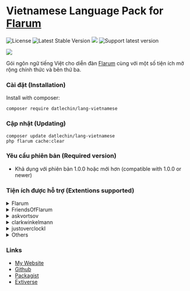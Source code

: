 # Vietnamese Language Pack for [Flarum](https://flarum.org)

![License](https://img.shields.io/badge/license-MIT-blue.svg) ![Latest Stable Version](https://img.shields.io/packagist/v/datlechin/lang-vietnamese.svg) ![](https://img.shields.io/packagist/dt/datlechin/lang-vietnamese.svg) ![Support latest version](https://flarum-badge-api.davwheat.dev/v1/compat-latest/datlechin/lang-vietnamese)

![](https://extiverse.com/extension/datlechin/lang-vietnamese/open-graph-image)

Gói ngôn ngữ tiếng Việt cho diễn đàn [Flarum](https://flarum.org) cùng với một số tiện ích mở rộng chính thức và bên thứ ba.

### Cài đặt (Installation)
Install with composer:
```
composer require datlechin/lang-vietnamese
```

### Cập nhật (Updating)
```
composer update datlechin/lang-vietnamese
php flarum cache:clear
```

### Yêu cầu phiên bản (Required version)
- Khả dụng với phiên bản 1.0.0 hoặc mới hơn (compatible with 1.0.0 or newer)

### Tiện ích được hỗ trợ (Extentions supported)
<details>
  <summary>Flarum</summary>
  <ul>
    <li>Core</li>
    <li>Akismet</li>
    <li>Approval</li>
    <li>Auth Facebook</li>
    <li>Auth Github</li>
    <li>Auth Twitter</li>
    <li>Emoji</li>
    <li>Flags</li>
    <li>Likes</li>
    <li>Lock</li>
    <li>Markdown</li>
    <li>Mentions</li>
    <li>Nicknames</li>
    <li>Pusher</li>
    <li>Statistics</li>
    <li>Sticky</li>
    <li>Supcriptions</li>
    <li>Suspend</li>
    <li>Tags</li>
  <ul>
</details>
    
<details>
  <summary>FriendsOfFlarum</summary>
  <ul>
    <li><a href="https://github.com/FriendsOfFlarum/doorman">Doorman</a> (1.0.0)</li>
    <li><a href="https://github.com/FriendsOfFlarum/filter">Filter</a> (1.0.1)</li>
    <li><a href="https://github.com/FriendsOfFlarum/gamification">Gamification</a> (1.0.0)</li>
    <li><a href="https://github.com/FriendsOfFlarum/html-errors">Custom HTML Error Pages</a> (1.0.0)</li>
    <li><a href="https://github.com/FriendsOfFlarum/ignore-users">Ignore Users</a> (1.0.0)</li>
    <li><a href="https://github.com/FriendsOfFlarum/prevent-necrobumping">Prevent Necrobumping</a> (0.5.0)</li>
    <li><a href="https://github.com/FriendsOfFlarum/stopforumspam">StopForumSpam</a> (1.0.0)</li>
    <li><a href="https://github.com/FriendsOfFlarum/webhooks">Webhooks</a> (1.0.0)</li>
    <li><a href="https://github.com/FriendsOfFlarum/cookie-consent">Cookie Consent</a> (1.0.0)</li>
    <li><a href="https://github.com/FriendsOfFlarum/terms">Terms</a> (1.0.0)</li>
    <li><a href="https://github.com/FriendsOfFlarum/sitemap">Sitemap</a></li>
    <li><a href="https://github.com/FriendsOfFlarum/pretty-mail">Pretty Mail</a></li>
    <li><a href="https://github.com/FriendsOfFlarum/mason">Mason</a></li>
    <li><a href="https://github.com/FriendsOfFlarum/analytics">Analytics</a></li>
    <li><a href="https://github.com/FriendsOfFlarum/default-group">Default Group</a></li>
    <li><a href="https://github.com/FriendsOfFlarum/forum-statistics-widget">Forum Statistics Widget</a></li>
    <li><a href="https://github.com/FriendsOfFlarum/merge-discussions">Merge Discussions</a></li>
    <li><a href="https://github.com/FriendsOfFlarum/pwned-passwords">Pwned Passwords</a></li>
    <li><a href="https://github.com/FriendsOfFlarum/reactions">Reactions</a></li>
    <li><a href="https://github.com/FriendsOfFlarum/discussion-language">Discussion Language</a></li>
    <li><a href="https://github.com/FriendsOfFlarum/linguist">Linguist</a></li>
    <li><a href="https://github.com/FriendsOfFlarum/formatting">Formatting</a></li>
    <li><a href="https://github.com/FriendsOfFlarum/user-bio">User Bio</a></li>
    <li><a href="https://github.com/FriendsOfFlarum/links">Links</a></li>
    <li><a href="https://github.com/FriendsOfFlarum/pages">Pages</a></li>
    <li><a href="https://github.com/FriendsOfFlarum/polls">Polls</a></li>
    <li><a href="https://github.com/FriendsOfFlarum/byobu">Byōbu</a></li>
    <li><a href="https://github.com/FriendsOfFlarum/merge-discussions">Merge Discussions</a></li>
    <li><a href="https://github.com/FriendsOfFlarum/reactions">Reactions</a></li>
    <li><a href="https://github.com/FriendsOfFlarum/follow-tags">Follow Tags</a></li>
    <li><a href="https://github.com/FriendsOfFlarum/user-directory">User Directory</a></li>
    <li><a href="https://github.com/FriendsOfFlarum/upload">Upload</a></li>
    <li><a href="https://github.com/FriendsOfFlarum/spamblock">Spamblock</a></li>
    <li><a href="https://github.com/FriendsOfFlarum/drafts">Drafts</a></li>
    <li><a href="https://github.com/FriendsOfFlarum/recaptcha">reCAPTCHA</a></li>
    <li><a href="https://github.com/FriendsOfFlarum/socialprofile">Social Profile</a></li>
    <li><a href="https://github.com/FriendsOfFlarum/best-answer">Best Answer</a></li>
    <li><a href="https://github.com/FriendsOfFlarum/nightmode">Night Mode</a></li>
    <li><a href="https://github.com/FriendsOfFlarum/share-social">Share Social</a></li>
    <li><a href="https://github.com/FriendsOfFlarum/secure-https">Secure HTTPS</a></li>
    <li><a href="https://github.com/FriendsOfFlarum/username-request">Username Request</a></li>
    <li><a href="https://github.com/FriendsOfFlarum/transliterator">URL Transliterator</a></li>
    <li><a href="https://github.com/FriendsOfFlarum/moderator-notes">Moderator Notes</a></li>
    <li><a href="https://github.com/FriendsOfFlarum/ban-ips">Ban IPs</a></li>
    <li><a href="https://github.com/FriendsOfFlarum/oauth">FoF OAuth</a></li>
  </ul> 
</details>

<details>
  <summary>askvortsov</summary>
  <ul>
    <li><a href="https://github.com/askvortsov1/flarum-rich-text">Rich Text</a> (v2.0.3)</li>
    <li><a href="https://github.com/askvortsov1/flarum-pwa">Flarum Progressive Web App</a></li>
    <li><a href="https://github.com/askvortsov1/flarum-moderator-warnings">Flarum Moderator Warnings</a></li>
    <li><a href="https://github.com/askvortsov1/flarum-markdown-tables">Markdown Tables</a></li>
    <li><a href="https://github.com/askvortsov1/flarum-help-tags">Flarum Help Tags</a></li>
    <li><a href="https://github.com/askvortsov1/flarum-discussion-templates">Flarum Discussion Templates</a></li>
    <li><a href="https://github.com/askvortsov1/flarum-checklist">Checklists</a></li>
    <li><a href="https://github.com/askvortsov1/flarum-auto-moderator">Auto Moderator</a></li>
    <li><a href="https://github.com/askvortsov1/flarum-categories">Flarum Categories</a></li>
  </ul>
</details>

<details>
  <summary>clarkwinkelmann</summary>
  <ul>
    <li><a href="https://github.com/clarkwinkelmann/flarum-ext-status">Status</a> (1.0.0)</li>
    <li><a href="https://github.com/clarkwinkelmann/flarum-ext-who-read">Who read</a> (1.4.0)</li>
    <li><a href="https://github.com/clarkwinkelmann/flarum-ext-likes-received">Likes Received</a> (1.0.0)</li>
    <li><a href="https://github.com/clarkwinkelmann/flarum-ext-first-post-approval">First Post Approval</a> (1.0.0)</li>
    <li><a href="https://github.com/clarkwinkelmann/flarum-ext-author-change">Author Change</a> (1.0.1)</li>
    <li><a href="https://github.com/clarkwinkelmann/flarum-ext-follow-tags-prompt">Follow Tags Prompt</a> (1.0.0)</li>
    <li><a href="https://github.com/clarkwinkelmann/flarum-ext-popular-discussion-badge">Popular Discussion Badge</a> (1.0.0)</li>
    <li><a href="https://github.com/clarkwinkelmann/flarum-ext-create-user-modal">Create User Modal</a></li>
    <li><a href="https://github.com/clarkwinkelmann/flarum-ext-group-invitation">Group Invitation</a></li>
    <li><a href="https://github.com/clarkwinkelmann/flarum-ext-group-list">Group List</a></li>
    <li><a href="https://github.com/clarkwinkelmann/catch-the-fish">Catch The Fish</a></li>
    <li><a href="https://github.com/clarkwinkelmann/flarum-ext-external-email-validation">External Email Validation</a></li>
    <li><a href="https://github.com/clarkwinkelmann/flarum-ext-emojionearea">Emoji Picker</a></li>
  </ul>
</details>

<details>
  <summary>justoverclockl</summary>
  <ul>
    <li><a href="https://github.com/justoverclockl/last-tweet">Last Tweet</a> (0.1.1)</li>
    <li><a href="https://github.com/justoverclockl/flarum-ext-infocards">Infocards</a> (0.1.5)</li>
    <li><a href="https://github.com/justoverclockl/username-blacklist">UsernameBlacklist</a> (0.1.0)</li>
    <li><a href="https://github.com/justoverclockl/first-visit-indexpage">FirstVisitIndexPage</a> (0.1.1)</li>
    <li><a href="https://github.com/justoverclockl/flarum-ext-feedback">Feedback</a> (0.1.4)</li>
    <li><a href="https://github.com/justoverclockl/flarum-ext-readmore">ReadMore</a> (1.0.4)</li>
    <li><a href="https://github.com/justoverclockl/flarum-ext-contactme">Contactme</a> (0.2.0)</li>
    <li><a href="https://github.com/justoverclockl/flarum-ext-keywords">Keywords</a> (1.8)</li>
    <li><a href="https://github.com/justoverclockl/flarum-ext-purify">Purify</a> (0.1.5)</li>
    <li><a href="https://github.com/justoverclockl/flarum-ext-toastme">ToastMe</a> (0.1.1)</li>
    <li><a href="https://github.com/justoverclockl/flarum-ext-hashtag">Hashtag</a> (0.1.9)</li>
  </ul>
</details>

<details>
  <summary>Others</summary>
  <ul>
    <li><a href="https://github.com/afrux/top-posters-widget">Top Posters Widget</a> (v0.1.1)</li>
    <li><a href="https://github.com/afrux/news-widget">News Widget</a> (v0.1.0)</li>
    <li><a href="https://github.com/davwheat/flarum-ext-custom-sidenav-links">Custom Side Nav Links</a> (v1.0.0)</li>
    <li><a href="https://github.com/Ralkage/flarum-hcaptcha">hCaptcha</a> (1.0.0)</li>
    <li><a href="https://github.com/KyrneDev/whisper">Whisper - Private Messaging</a> (0.1.3)</li>
    <li><a href="https://github.com/the-turk/flarum-nodp">Prevent Double-Posting</a> (1.0.1)</li>
    <li><a href="https://github.com/the-turk/flarum-flamoji">Flamoji</a> (1.0.2)</li>
    <li><a href="https://github.com/the-turk/flarum-diff">Diff</a></li>
    <li><a href="https://github.com/the-turk/flarum-welcome-widgets">Welcome Widgets</a></li>
    <li><a href="https://github.com/glowingblue/flarum-ext-redis-setup">Redis Setup</a> (1.0.3)</li>
    <li><a href="https://github.com/ramesh-dada/realtime">Realtime Posts</a> (v100.1)</li>
    <li><a href="https://github.com/katosdev/signature">Signature</a> (1.0.0)</li>
    <li><a href="https://github.com/Nearata/flarum-ext-cakeday">Cakeday</a> (v1.3.0)</li>
    <li><a href="https://github.com/MichaelBelgium/mybb_to_flarum">MyBB to Flarum</a> (v7.1)</li>
    <li><a href="https://github.com/Dem13n/discussion-cards">Discussion Cards</a> (v1.0.0)</li>
    <li><a href="https://github.com/imorland/html-head">HTML Head Items</a> (1.0.0)</li>
    <li><a href="https://github.com/SychO9/flarum-advanced-extension-categories">Advanced Extension Categories</a> (v0.1.3)</li>
    <li><a href="https://github.com/maicol07/flarum-ext-sso">Flarum SSO</a> (1.10.1)</li>
    <li><a href="https://github.com/SychO9/flarum-profile-cover">Profile Cover</a> (v1.3.0)</li>
    <li><a href="https://github.com/matteocontrini/flarum-imgur-upload">flarum-imgur-upload</a> (v3.6.0)</li>
    <li><a href="https://github.com/imorland/syndication">Syndication</a> (1.0.2)</li>
    <li><a href="https://github.com/therealsujitk/flarum-ext-gifs">GIFs</a> (v4.0.0)</li>
    <li><a href="https://github.com/NomisCZ/flarum-ext-auth-wechat">WeChat Login</a> (v1.0.0)</li>
    <li><a href="https://github.com/NomisCZ/flarum-ext-auth-steam">Steam Login</a> (v1.0.1)</li>
    <li><a href="https://github.com/ramesh-dada/Flarum-GUI-Image-and-Link">Flarum GUI Image and Link</a> (1.0)</li>
    <li><a href="https://github.com/android-com-pl/my-tags">My Tags</a> (1.0.1)</li>
    <li><a href="https://github.com/malago86/flarum-linkpreview">Link Preview</a> (0.1.0)</li>
    <li><a href="https://github.com/imorland/level-ranks">Level ranks</a> (1.0.0)</li>
    <li><a href="https://github.com/imorland/gravatar">Gravatar</a> (1.0.1)</li>
    <li><a href="https://github.com/extiverse/bazaar">Bazaar</a> (0.4.1)</li>
    <li><a href="https://github.com/extiverse/mercury">Mercury</a> (0.1.2)</li>
    <li><a href="https://github.com/jslirola/flarum-ext-login2seeplus">Login 2 See Plus</a> (v0.1.9.1)</li>
    <li><a href="https://github.com/malago86/flarum-ads">Ads</a> (0.3.1)</li>
    <li><a href="https://github.com/malago86/flarum-achievements">Achievements</a> (0.3.0)</li>
    <li><a href="https://github.com/v17development/flarum-seo">Flarum SEO</a></li>
    <li><a href="https://github.com/AntoineFr/flarum-ext-online">Online</a></li>
    <li><a href="https://github.com/v17development/flarum-user-badges">Flarum User Badges</a></li>
    <li><a href="https://github.com/imorland/follow-users">Follow Users</a></li>
    <li><a href="https://github.com/michaelbelgium/flarum-discussion-views">Discussion views</a></li>
    <li><a href="https://github.com/michaelbelgium/flarum-profile-views">Profile views</a></li>
    <li><a href="https://github.com/AntoineFr/flarum-ext-money">Money</a></li>
    <li><a href="https://github.com/v17development/flarum-blog">Flarum Blog</a></li>
  </ul> 
</details>

### Links
- [My Website](https://ngoquocdat.com)
- [Github](https://github.com/datlechin/lang-vietnamese)
- [Packagist](https://packagist.org/packages/datlechin/lang-vietnamese)
- [Extiverse](https://extiverse.com/extension/datlechin/lang-vietnamese)